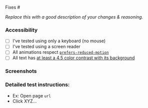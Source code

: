 Fixes #

_Replace this with a good description of your changes & reasoning._

### Accessibility

<!-- If you've changed or added any interactions, check off the appropriate items below. You can delete any that don't apply. Use this space to elaborate on anything if needed. -->

-   [ ] I've tested using only a keyboard (no mouse)
-   [ ] I've tested using a screen reader
-   [ ] All animations respect [`prefers-reduced-motion`](https://developer.mozilla.org/en-US/docs/Web/CSS/@media/prefers-reduced-motion)
-   [ ] All text has [at least a 4.5 color contrast with its background](https://webaim.org/resources/contrastchecker/)

### Screenshots

### Detailed test instructions:

-   Ex: Open page `url`
-   Click XYZ…

<!--
Please add your test instructions to `/TESTING-INSTRUCTIONS.md`.
-->

<!--- Please add a Changelog note

Enter a changelog note using the following CLI command `npm run changelogger -- add` and commit changes. --->
